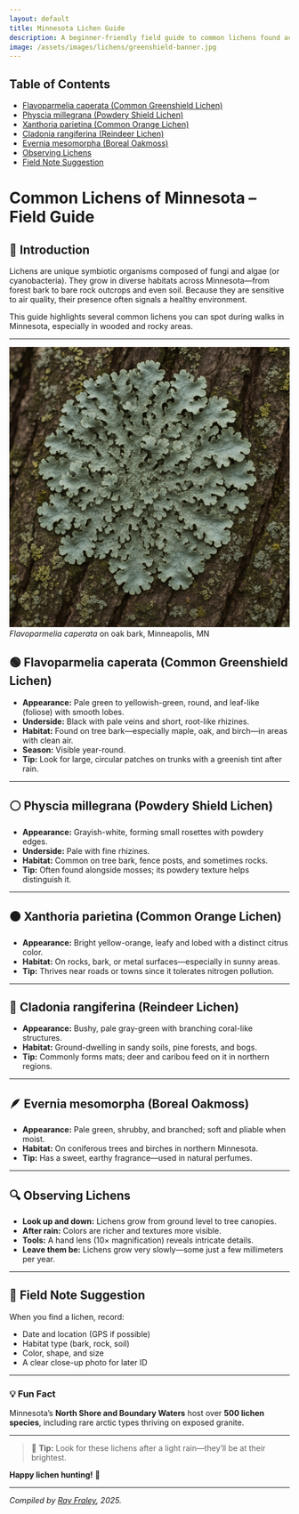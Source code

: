 ```yaml
---
layout: default
title: Minnesota Lichen Guide
description: A beginner-friendly field guide to common lichens found across Minnesota forests, rocks, and bogs.
image: /assets/images/lichens/greenshield-banner.jpg
---
```


## Table of Contents
- [Flavoparmelia caperata (Common Greenshield Lichen)](#flavoparmelia-caperata-common-greenshield-lichen)
- [Physcia millegrana (Powdery Shield Lichen)](#physcia-millegrana-powdery-shield-lichen)
- [Xanthoria parietina (Common Orange Lichen)](#xanthoria-parietina-common-orange-lichen)
- [Cladonia rangiferina (Reindeer Lichen)](#cladonia-rangiferina-reindeer-lichen)
- [Evernia mesomorpha (Boreal Oakmoss)](#evernia-mesomorpha-boreal-oakmoss)
- [Observing Lichens](#observing-lichens)
- [Field Note Suggestion](#field-note-suggestion)


# Common Lichens of Minnesota – Field Guide

## 🌿 Introduction
Lichens are unique symbiotic organisms composed of fungi and algae (or cyanobacteria). They grow in diverse habitats across Minnesota—from forest bark to bare rock outcrops and even soil. Because they are sensitive to air quality, their presence often signals a healthy environment.

This guide highlights several common lichens you can spot during walks in Minnesota, especially in wooded and rocky areas.

---
![Flavoparmelia caperata](/assets/images/ChatGPT-Image-Lichen.png)
*Flavoparmelia caperata* on oak bark, Minneapolis, MN

## 🟢 **Flavoparmelia caperata (Common Greenshield Lichen)**
- **Appearance:** Pale green to yellowish-green, round, and leaf-like (foliose) with smooth lobes.
- **Underside:** Black with pale veins and short, root-like rhizines.
- **Habitat:** Found on tree bark—especially maple, oak, and birch—in areas with clean air.
- **Season:** Visible year-round.
- **Tip:** Look for large, circular patches on trunks with a greenish tint after rain.

---

## ⚪ **Physcia millegrana (Powdery Shield Lichen)**
- **Appearance:** Grayish-white, forming small rosettes with powdery edges.
- **Underside:** Pale with fine rhizines.
- **Habitat:** Common on tree bark, fence posts, and sometimes rocks.
- **Tip:** Often found alongside mosses; its powdery texture helps distinguish it.

---

## 🟠 **Xanthoria parietina (Common Orange Lichen)**
- **Appearance:** Bright yellow-orange, leafy and lobed with a distinct citrus color.
- **Habitat:** On rocks, bark, or metal surfaces—especially in sunny areas.
- **Tip:** Thrives near roads or towns since it tolerates nitrogen pollution.

---

## 🩶 **Cladonia rangiferina (Reindeer Lichen)**
- **Appearance:** Bushy, pale gray-green with branching coral-like structures.
- **Habitat:** Ground-dwelling in sandy soils, pine forests, and bogs.
- **Tip:** Commonly forms mats; deer and caribou feed on it in northern regions.

---

## 🪶 **Evernia mesomorpha (Boreal Oakmoss)**
- **Appearance:** Pale green, shrubby, and branched; soft and pliable when moist.
- **Habitat:** On coniferous trees and birches in northern Minnesota.
- **Tip:** Has a sweet, earthy fragrance—used in natural perfumes.

---

## 🔍 Observing Lichens
- **Look up and down:** Lichens grow from ground level to tree canopies.
- **After rain:** Colors are richer and textures more visible.
- **Tools:** A hand lens (10× magnification) reveals intricate details.
- **Leave them be:** Lichens grow very slowly—some just a few millimeters per year.

---

## 📸 Field Note Suggestion
When you find a lichen, record:
- Date and location (GPS if possible)
- Habitat type (bark, rock, soil)
- Color, shape, and size
- A clear close-up photo for later ID

---

### 💡 Fun Fact
Minnesota’s **North Shore and Boundary Waters** host over **500 lichen species**, including rare arctic types thriving on exposed granite.

---
> 🧭 **Tip:** Look for these lichens after a light rain—they’ll be at their brightest.

**Happy lichen hunting!** 🌲

---
_Compiled by [Ray Fraley](https://www.rayfraley.com), 2025._
